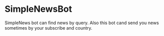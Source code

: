 # SimpleNewsBot
SimpleNews bot can find news by query.
Also this bot cand send you news sometimes by your subscribe and country.
